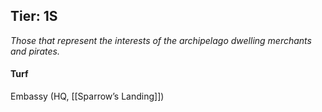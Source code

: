 ---
---

## Tier: 1S
*Those that represent the interests of the archipelago dwelling merchants and pirates.* 

#### **Turf**
Embassy (HQ, [[Sparrow’s Landing]])
